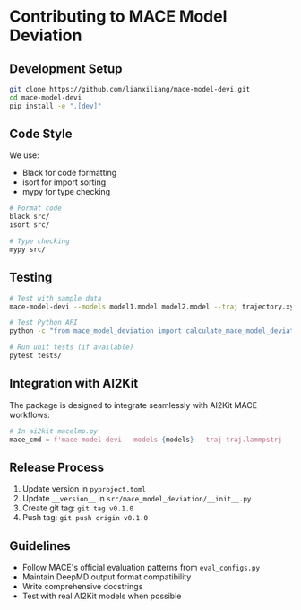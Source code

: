 # Contributing to MACE Model Deviation

## Development Setup

```bash
git clone https://github.com/lianxiliang/mace-model-devi.git
cd mace-model-devi
pip install -e ".[dev]"
```

## Code Style

We use:
- Black for code formatting
- isort for import sorting
- mypy for type checking

```bash
# Format code
black src/
isort src/

# Type checking
mypy src/
```

## Testing

```bash
# Test with sample data
mace-model-devi --models model1.model model2.model --traj trajectory.xyz --output test.out

# Test Python API
python -c "from mace_model_deviation import calculate_mace_model_deviation; print('Import successful')"

# Run unit tests (if available)
pytest tests/
```

## Integration with AI2Kit

The package is designed to integrate seamlessly with AI2Kit MACE workflows:

```python
# In ai2kit macelmp.py
mace_cmd = f'mace-model-devi --models {models} --traj traj.lammpstrj --output model_devi.out --device cuda'
```

## Release Process

1. Update version in `pyproject.toml`  
2. Update `__version__` in `src/mace_model_deviation/__init__.py`
3. Create git tag: `git tag v0.1.0`
4. Push tag: `git push origin v0.1.0`

## Guidelines

- Follow MACE's official evaluation patterns from `eval_configs.py`
- Maintain DeepMD output format compatibility
- Write comprehensive docstrings
- Test with real AI2Kit models when possible